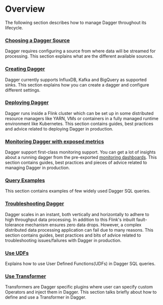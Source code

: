 # Overview

The following section describes how to manage Dagger throughout its lifecycle.

### [Choosing a Dagger Source](./choose_source.md)

Dagger requires configuring a source from where data will be streamed for processing. This section explains what are the 
different available sources.

### [Creating Dagger](./create_dagger.md)

Dagger currently supports InfluxDB, Kafka and BigQuery as supported sinks. This section explains
how you can create a dagger and configure different settings.

### [Deploying Dagger](./deployment.md)

Dagger runs inside a Flink cluster which can be set up in some distributed resource managers like YARN, VMs or containers in a fully managed runtime environment like Kubernetes. This section contains guides, best practices and advice related to deploying Dagger in production.

### [Monitoring Dagger with exposed metrics](./monitoring.md)

Dagger support first-class monitoring support. You can get a lot of insights about a running dagger from the pre-exported [monitoring dashboards](https://github.com/odpf/dagger/blob/main/docs/static/assets/dagger-grafana-dashboard.json). This section contains guides, best practices and pieces of advice related to managing Dagger in production.

### [Query Examples](./query_examples.md)

This section contains examples of few widely used Dagger SQL queries.

### [Troubleshooting Dagger](./troubleshooting.md)

Dagger scales in an instant, both vertically and horizontally to adhere to high throughput data processing. In addition to this Flink's inbuilt fault-tolerance mechanism ensures zero data drops.
However, a complex distributed data processing application can fail due to many reasons.
This section contains guides, best practices and bits of advice related to troubleshooting issues/failures with Dagger in production.

### [Use UDFs](./use_udf.md)

Explains how to use User Defined Functions(UDFs) in Dagger SQL queries.

### [Use Transformer](./use_transformer.md)

Transformers are Dagger specific plugins where user can specify custom Operators and inject them in Dagger. This section talks briefly about how to define and use a Transformer in Dagger.
